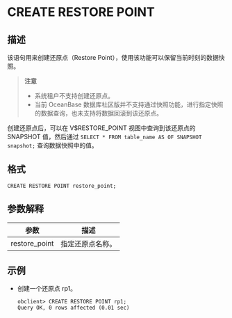 # CREATE RESTORE POINT

## 描述

该语句用来创建还原点（Restore Point），使用该功能可以保留当前时刻的数据快照。

> **注意**
>
> * 系统租户不支持创建还原点。
> * 当前 OceanBase 数据库社区版并不支持通过快照功能，进行指定快照的数据查询，也未支持将数据回滚到该还原点。

创建还原点后，可以在 V$RESTORE_POINT 视图中查询到该还原点的 SNAPSHOT 值，然后通过 `SELECT * FROM table_name AS OF SNAPSHOT snapshot;` 查询数据快照中的值。

## 格式

```unknow
CREATE RESTORE POINT restore_point;
```

## 参数解释

|      参数       |    描述    |
|---------------|----------|
| restore_point | 指定还原点名称。 |


## 示例

* 创建一个还原点 rp1。

  ```unknow
  obclient> CREATE RESTORE POINT rp1;
  Query OK, 0 rows affected (0.01 sec)
  ```

  




